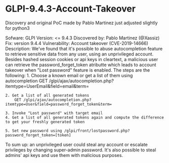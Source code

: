 # GLPI-9.4.3-Account-Takeover
Discovery and original PoC made by Pablo Martinez just adjusted slightly for python3

Sofware: GLPI 
Version: <= 9.4.3 
Discovered by: Pablo Martinez (@Xassiz)
Fix: version 9.4.4
Vulnerability: Account takeover (CVE-2019-14666)
Description:
We've found that it's possible to abuse autocompletion feature to retrieve sensitive data from any user, using an unprivileged account.
Besides hashed session cookies or api keys in cleartext, a malicious user can retrieve the password_forget_token atributte which leads to account takeover when "Lost password" feature is enabled.
The steps are the following:
    1. Choose a known email or get a list of them using autocompletion
        GET /glpi/ajax/autocompletion.php?itemtype=UserEmail&field=email&term=
     
    2. Get a list of all generated tokens
        GET /glpi/ajax/autocompletion.php?itemtype=User&field=password_forget_token&term=
 
    3. Invoke "Lost password" with target email
    4. Get a list of all generated tokens again and compute the difference to get your freshly generated token
 
    5. Set new password using /glpi/front/lostpassword.php?password_forget_token=[token]
    
To sum up: an unprivileged user could steal any account or escalate privileges by changing super-admin password. It's also possible to steal admins' api keys and use them with malicious purposes.
